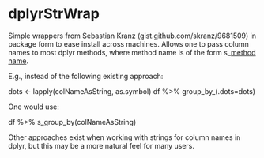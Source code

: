 # dplyrStrWrap
Simple wrappers from Sebastian Kranz (gist.github.com/skranz/9681509) in package form to ease install across machines.  Allows one to pass column names to most dplyr methods, where method name is of the form s_[method name]().  

E.g., instead of the following existing approach:

dots <- lapply(colNameAsString, as.symbol) 
df %>% group_by_(.dots=dots)

One would use:

df %>% s_group_by(colNameAsString)

Other approaches exist when working with strings for column names in dplyr, but this may be a more natural feel for many users.

